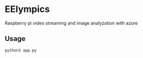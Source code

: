 EElympics
===

Raspberry pi video streaming and image analyzation with azure

## Usage

```bash
python3 app.py
```
